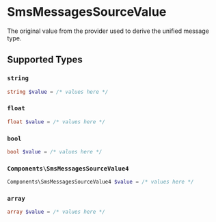 # SmsMessagesSourceValue

The original value from the provider used to derive the unified message type.


## Supported Types

### `string`

```php
string $value = /* values here */
```

### `float`

```php
float $value = /* values here */
```

### `bool`

```php
bool $value = /* values here */
```

### `Components\SmsMessagesSourceValue4`

```php
Components\SmsMessagesSourceValue4 $value = /* values here */
```

### `array`

```php
array $value = /* values here */
```

